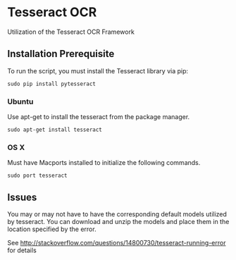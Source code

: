 # Tesseract OCR

Utilization of the Tesseract OCR Framework

## Installation Prerequisite
To run the script, you must install the Tesseract library via pip:

    sudo pip install pytesseract

### Ubuntu
Use apt-get to install the tesseract from the package manager.

    sudo apt-get install tesseract

### OS X
Must have Macports installed to initialize the following commands.

    sudo port tesseract


## Issues
You may or may not have to have the corresponding default models utilized by tesseract.
You can download and unzip the models and place them in the location specified by the error.

See http://stackoverflow.com/questions/14800730/tesseract-running-error for details
